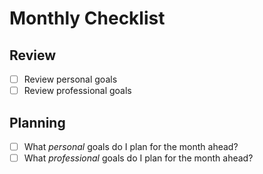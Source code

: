 # Monthly Checklist

## Review

- [ ] Review personal goals
- [ ] Review professional goals

## Planning

- [ ] What _personal_ goals do I plan for the month ahead?
- [ ] What _professional_ goals do I plan for the month ahead?
